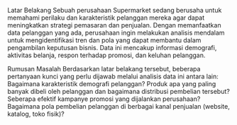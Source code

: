Latar Belakang
Sebuah perusahaan Supermarket sedang berusaha untuk memahami perilaku dan karakteristik pelanggan mereka agar dapat meningkatkan strategi pemasaran dan penjualan. Dengan memanfaatkan data pelanggan yang ada, perusahaan ingin melakukan analisis mendalam untuk mengidentifikasi tren dan pola yang dapat membantu dalam pengambilan keputusan bisnis. Data ini mencakup informasi demografi, aktivitas belanja, respon terhadap promosi, dan keluhan pelanggan.

Rumusan Masalah
Berdasarkan latar belakang tersebut, beberapa pertanyaan kunci yang perlu dijawab melalui analisis data ini antara lain:
Bagaimana karakteristik demografi pelanggan?
Produk apa yang paling banyak dibeli oleh pelanggan dan bagaimana distribusi pembelian tersebut?
Seberapa efektif kampanye promosi yang dijalankan perusahaan?
Bagaimana pola pembelian pelanggan di berbagai kanal penjualan (website, katalog, toko fisik)?
